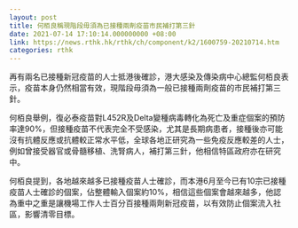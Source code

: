 ```yaml
---
layout: post
title: 何栢良稱現階段毋須為已接種兩劑疫苗市民補打第三針
date: 2021-07-14 17:10:14.000000000 +08:00
link: https://news.rthk.hk/rthk/ch/component/k2/1600759-20210714.htm
categories: rthk
---
```


再有兩名已接種新冠疫苗的人士抵港後確診，港大感染及傳染病中心總監何栢良表示，疫苗本身仍然相當有效，現階段毋須為一般已接種兩劑疫苗的市民補打第三針。

何栢良舉例，復必泰疫苗對L452R及Delta變種病毒轉化為死亡及重症個案的預防率達90%，但接種疫苗不代表完全不受感染，尤其是長期病患者，接種後亦可能沒有抗體反應或抗體較正常水平低，全球各地正研究為一些免疫反應較差的人士，例如曾接受器官或骨髓移植、洗腎病人，補打第三針，他相信特區政府亦在研究中。

何栢良提到，各地越來越多已接種疫苗人士確診，而本港6月至今已有10宗已接種疫苗人士確診的個案，佔整體輸入個案約10%，相信這些個案會越來越多，他認為重中之重是讓機場工作人士百分百接種兩劑新冠疫苗，以有效防止個案流入社區，影響清零目標。
